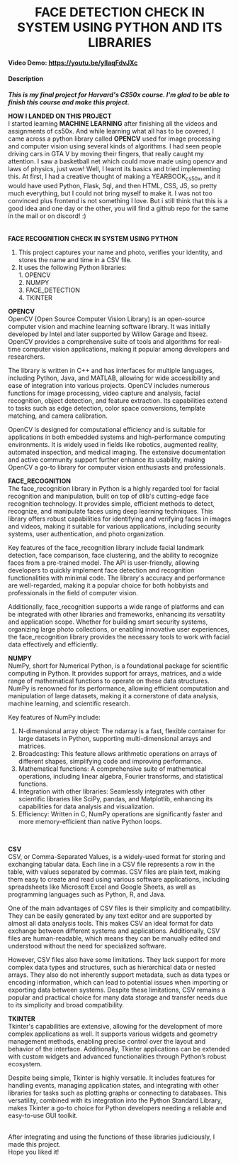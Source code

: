 # <h1 align="center">FACE DETECTION CHECK IN SYSTEM USING PYTHON AND ITS LIBRARIES</h1>
#### Video Demo: https://youtu.be/ylIaqFdvJXc

#### Description
***This is my final project for Harvard's CS50x course. I'm glad to be able to finish this course and make this project.***

<b>HOW I LANDED ON THIS PROJECT</b>
<br> I started learning <b>MACHINE LEARNING</b> after finishing all the videos and assignments of cs50x. And while learning what all has to be covered, I came across a python library called <b>OPENCV</b> used for image processing and computer vision using several kinds of algorithms. I had seen people driving cars in GTA V by moving their fingers, that really caught my attention. I saw a basketball net which could move made using opencv and laws of physics, just wow! 
Well, I learnt its basics and tried implementing this.
At first, I had a creative thought of making a YEARBOOK<sub>cs50x</sub>, and it would have used Python, Flask, Sql, and then HTML, CSS, JS, so pretty much everything, but I could not bring myself to make it. I was not too convinced plus frontend is not something I love. But i still think that this is a good idea and one day or the other, you will find a github repo for the same in the mail or on discord! :)
<BR><BR><BR>
<b>FACE RECOGNITION CHECK IN SYSTEM USING PYTHON</b>
1. This project captures your name and photo, verifies your identity, and stores the name and time in a CSV file.<br>
2. It uses the following Python libraries: <BR>
                                    1. OPENCV <BR>
                                    2. NUMPY <BR>
                                    3. FACE_DETECTION <BR>
                                    4. TKINTER <BR>

<B>OPENCV</B><br>
OpenCV (Open Source Computer Vision Library) is an open-source computer vision and machine learning software library. It was initially developed by Intel and later supported by Willow Garage and Itseez. OpenCV provides a comprehensive suite of tools and algorithms for real-time computer vision applications, making it popular among developers and researchers.<br> 

The library is written in C++ and has interfaces for multiple languages, including Python, Java, and MATLAB, allowing for wide accessibility and ease of integration into various projects. OpenCV includes numerous functions for image processing, video capture and analysis, facial recognition, object detection, and feature extraction. Its capabilities extend to tasks such as edge detection, color space conversions, template matching, and camera calibration.<br> 

OpenCV is designed for computational efficiency and is suitable for applications in both embedded systems and high-performance computing environments. It is widely used in fields like robotics, augmented reality, automated inspection, and medical imaging. The extensive documentation and active community support further enhance its usability, making OpenCV a go-to library for computer vision enthusiasts and professionals.<br> 

<b>FACE_RECOGNITION</b><br>
The face_recognition library in Python is a highly regarded tool for facial recognition and manipulation, built on top of dlib's cutting-edge face recognition technology. It provides simple, efficient methods to detect, recognize, and manipulate faces using deep learning techniques. This library offers robust capabilities for identifying and verifying faces in images and videos, making it suitable for various applications, including security systems, user authentication, and photo organization.<BR>

Key features of the face_recognition library include facial landmark detection, face comparison, face clustering, and the ability to recognize faces from a pre-trained model. The API is user-friendly, allowing developers to quickly implement face detection and recognition functionalities with minimal code. The library's accuracy and performance are well-regarded, making it a popular choice for both hobbyists and professionals in the field of computer vision.<BR>

Additionally, face_recognition supports a wide range of platforms and can be integrated with other libraries and frameworks, enhancing its versatility and application scope. Whether for building smart security systems, organizing large photo collections, or enabling innovative user experiences, the face_recognition library provides the necessary tools to work with facial data effectively and efficiently.<BR>


<B>NUMPY</B><br>
NumPy, short for Numerical Python, is a foundational package for scientific computing in Python. It provides support for arrays, matrices, and a wide range of mathematical functions to operate on these data structures. NumPy is renowned for its performance, allowing efficient computation and manipulation of large datasets, making it a cornerstone of data analysis, machine learning, and scientific research.<BR>

Key features of NumPy include:<BR>

1. N-dimensional array object: The ndarray is a fast, flexible container for large datasets in Python, supporting multi-dimensional arrays and matrices. <BR>
2. Broadcasting: This feature allows arithmetic operations on arrays of different shapes, simplifying code and improving performance.<BR>
3. Mathematical functions: A comprehensive suite of mathematical operations, including linear algebra, Fourier transforms, and statistical functions.<BR>
4. Integration with other libraries: Seamlessly integrates with other scientific libraries like SciPy, pandas, and Matplotlib, enhancing its capabilities for data analysis and visualization.<BR>
5. Efficiency: Written in C, NumPy operations are significantly faster and more memory-efficient than native Python loops. <BR>
<BR>

<B>CSV</B><br>
CSV, or Comma-Separated Values, is a widely-used format for storing and exchanging tabular data. Each line in a CSV file represents a row in the table, with values separated by commas. CSV files are plain text, making them easy to create and read using various software applications, including spreadsheets like Microsoft Excel and Google Sheets, as well as programming languages such as Python, R, and Java.<BR>

One of the main advantages of CSV files is their simplicity and compatibility. They can be easily generated by any text editor and are supported by almost all data analysis tools. This makes CSV an ideal format for data exchange between different systems and applications. Additionally, CSV files are human-readable, which means they can be manually edited and understood without the need for specialized software. <BR>

However, CSV files also have some limitations. They lack support for more complex data types and structures, such as hierarchical data or nested arrays. They also do not inherently support metadata, such as data types or encoding information, which can lead to potential issues when importing or exporting data between systems. Despite these limitations, CSV remains a popular and practical choice for many data storage and transfer needs due to its simplicity and broad compatibility. <BR>

<b>TKINTER</b><br>
Tkinter's capabilities are extensive, allowing for the development of more complex applications as well. It supports various widgets and geometry management methods, enabling precise control over the layout and behavior of the interface. Additionally, Tkinter applications can be extended with custom widgets and advanced functionalities through Python’s robust ecosystem.<BR>

Despite being simple, Tkinter is highly versatile. It includes features for handling events, managing application states, and integrating with other libraries for tasks such as plotting graphs or connecting to databases. This versatility, combined with its integration into the Python Standard Library, makes Tkinter a go-to choice for Python developers needing a reliable and easy-to-use GUI toolkit.

<BR>
After integrating and using the functions of these libraries judiciously, I made this project.<br> Hope you liked it!









